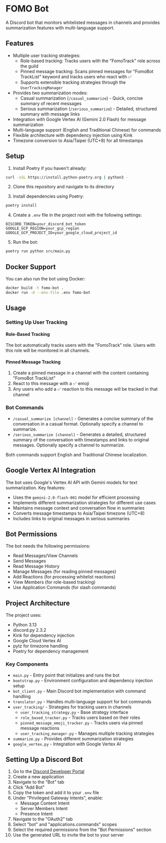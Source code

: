 # FOMO Bot

A Discord bot that monitors whitelisted messages in channels and provides summarization features with multi-language support.

## Features

- Multiple user tracking strategies:
  - Role-based tracking: Tracks users with the "FomoTrack" role across the guild
  - Pinned message tracking: Scans pinned messages for "FomoBot TrackList" keyword and tracks users who react with ✅
  - Supports extensible tracking strategies through the `UserTrackingManager`
- Provides two summarization modes:
  - Casual summarization (`/casual_summarize`) - Quick, concise summary of recent messages
  - Serious summarization (`/serious_summarize`) - Detailed, structured summary with message links
- Integration with Google Vertex AI (Gemini 2.0 Flash) for message summarization
- Multi-language support (English and Traditional Chinese) for commands
- Flexible architecture with dependency injection using Kink
- Timezone conversion to Asia/Taipei (UTC+8) for all timestamps

## Setup

1. Install Poetry if you haven't already:
```bash
curl -sSL https://install.python-poetry.org | python3 -
```

2. Clone this repository and navigate to its directory

3. Install dependencies using Poetry:
```bash
poetry install
```

4. Create a `.env` file in the project root with the following settings:
```
DISCORD_TOKEN=your_discord_bot_token
GOOGLE_GCP_REGION=your_gcp_region
GOOGLE_GCP_PROJECT_ID=your_google_cloud_project_id
```

5. Run the bot:
```bash
poetry run python src/main.py
```

## Docker Support

You can also run the bot using Docker:

```bash
docker build -t fomo-bot .
docker run -d --env-file .env fomo-bot
```

## Usage

### Setting Up User Tracking

#### Role-Based Tracking
The bot automatically tracks users with the "FomoTrack" role. Users with this role will be monitored in all channels.

#### Pinned Message Tracking
1. Create a pinned message in a channel with the content containing "FomoBot TrackList"
2. React to this message with a ✅ emoji
3. Any users who add a ✅ reaction to this message will be tracked in that channel

### Bot Commands

- `/casual_summarize [channel]` - Generates a concise summary of the conversation in a casual format. Optionally specify a channel to summarize.
- `/serious_summarize [channel]` - Generates a detailed, structured summary of the conversation with timestamps and links to original messages. Optionally specify a channel to summarize.

Both commands support English and Traditional Chinese localization.

## Google Vertex AI Integration

The bot uses Google's Vertex AI API with Gemini models for text summarization. Key features:

- Uses the `gemini-2.0-flash-001` model for efficient processing
- Implements different summarization strategies for different use cases
- Maintains message context and conversation flow in summaries
- Converts message timestamps to Asia/Taipei timezone (UTC+8)
- Includes links to original messages in serious summaries

## Bot Permissions

The bot needs the following permissions:
- Read Messages/View Channels
- Send Messages
- Read Message History
- Manage Messages (for reading pinned messages)
- Add Reactions (for processing whitelist reactions)
- View Members (for role-based tracking)
- Use Application Commands (for slash commands)

## Project Architecture

The project uses:
- Python 3.13
- discord.py 2.3.2
- Kink for dependency injection
- Google Cloud Vertex AI
- pytz for timezone handling
- Poetry for dependency management

### Key Components

- `main.py` - Entry point that initializes and runs the bot
- `bootstrap.py` - Environment configuration and dependency injection setup
- `bot_client.py` - Main Discord bot implementation with command handling
- `translator.py` - Handles multi-language support for bot commands
- `user_tracking/` - Strategies for tracking users in channels
  - `user_tracking_strategy.py` - Base strategy interface
  - `role_based_tracker.py` - Tracks users based on their roles
  - `pinned_message_emoji_tracker.py` - Tracks users via pinned message reactions
  - `user_tracking_manager.py` - Manages multiple tracking strategies
- `summarize.py` - Provides different summarization strategies
- `google_vertex.py` - Integration with Google Vertex AI

## Setting Up a Discord Bot

1. Go to the [Discord Developer Portal](https://discord.com/developers/applications)
2. Create a new application
3. Navigate to the "Bot" tab
4. Click "Add Bot"
5. Copy the token and add it to your `.env` file
6. Under "Privileged Gateway Intents", enable:
   - Message Content Intent
   - Server Members Intent
   - Presence Intent
7. Navigate to the "OAuth2" tab
8. Select "bot" and "applications.commands" scopes
9. Select the required permissions from the "Bot Permissions" section
10. Use the generated URL to invite the bot to your server 